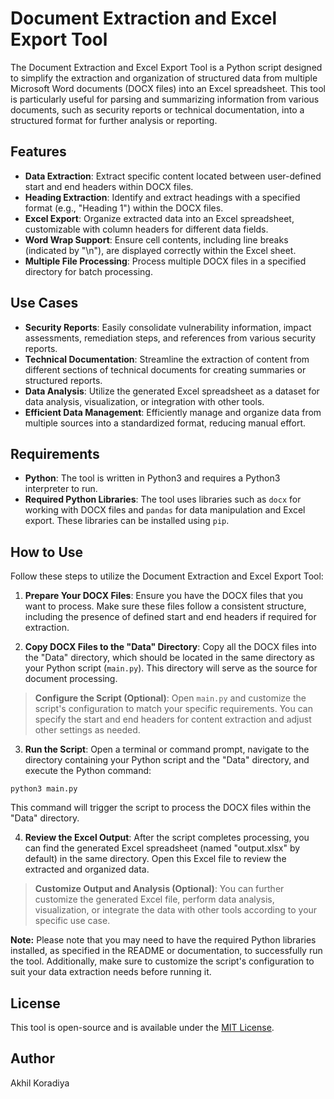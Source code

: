 # Document Extraction and Excel Export Tool

The Document Extraction and Excel Export Tool is a Python script designed to simplify the extraction and organization of structured data from multiple Microsoft Word documents (DOCX files) into an Excel spreadsheet. This tool is particularly useful for parsing and summarizing information from various documents, such as security reports or technical documentation, into a structured format for further analysis or reporting.

## Features

- **Data Extraction**: Extract specific content located between user-defined start and end headers within DOCX files.
- **Heading Extraction**: Identify and extract headings with a specified format (e.g., "Heading 1") within the DOCX files.
- **Excel Export**: Organize extracted data into an Excel spreadsheet, customizable with column headers for different data fields.
- **Word Wrap Support**: Ensure cell contents, including line breaks (indicated by "\n"), are displayed correctly within the Excel sheet.
- **Multiple File Processing**: Process multiple DOCX files in a specified directory for batch processing.

## Use Cases

- **Security Reports**: Easily consolidate vulnerability information, impact assessments, remediation steps, and references from various security reports.
- **Technical Documentation**: Streamline the extraction of content from different sections of technical documents for creating summaries or structured reports.
- **Data Analysis**: Utilize the generated Excel spreadsheet as a dataset for data analysis, visualization, or integration with other tools.
- **Efficient Data Management**: Efficiently manage and organize data from multiple sources into a standardized format, reducing manual effort.

## Requirements

- **Python**: The tool is written in Python3 and requires a Python3 interpreter to run.
- **Required Python Libraries**: The tool uses libraries such as `docx` for working with DOCX files and `pandas` for data manipulation and Excel export. These libraries can be installed using `pip`.

## How to Use

Follow these steps to utilize the Document Extraction and Excel Export Tool:

1. **Prepare Your DOCX Files**: Ensure you have the DOCX files that you want to process. Make sure these files follow a consistent structure, including the presence of defined start and end headers if required for extraction.

2. **Copy DOCX Files to the "Data" Directory**: Copy all the DOCX files into the "Data" directory, which should be located in the same directory as your Python script (`main.py`). This directory will serve as the source for document processing.

> **Configure the Script (Optional)**: Open `main.py` and customize the script's configuration to match your specific requirements. You can specify the start and end headers for content extraction and adjust other settings as needed.

3. **Run the Script**: Open a terminal or command prompt, navigate to the directory containing your Python script and the "Data" directory, and execute the Python command:
```
python3 main.py
```

This command will trigger the script to process the DOCX files within the "Data" directory.

4. **Review the Excel Output**: After the script completes processing, you can find the generated Excel spreadsheet (named "output.xlsx" by default) in the same directory. Open this Excel file to review the extracted and organized data.

> **Customize Output and Analysis (Optional)**: You can further customize the generated Excel file, perform data analysis, visualization, or integrate the data with other tools according to your specific use case.

**Note:** Please note that you may need to have the required Python libraries installed, as specified in the README or documentation, to successfully run the tool. Additionally, make sure to customize the script's configuration to suit your data extraction needs before running it.

## License

This tool is open-source and is available under the [MIT License](LICENSE).

## Author

Akhil Koradiya

